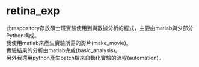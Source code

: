 # retina_exp
此respository存放碩士班實驗使用到與數據分析的程式，主要由matlab與少部分Python構成。  
我使用matlab來產生實驗所需的影片(make_movie)。  
實驗結果的分析由matlab完成(basic_analysis)。  
另外我還用python產生batch檔來自動化實驗的流程(automation)。  
